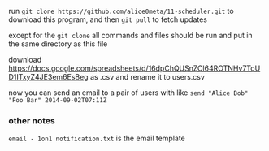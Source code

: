 run `git clone https://github.com/alice0meta/11-scheduler.git` to download this program, and then `git pull` to fetch updates

except for the `git clone` all commands and files should be run and put in the same directory as this file

download https://docs.google.com/spreadsheets/d/16dpChQUSnZCl64ROTNHv7ToUD1ITxyZ4JE3em6EsBeg as .csv and rename it to users.csv

now you can send an email to a pair of users with like `send "Alice Bob" "Foo Bar" 2014-09-02T07:11Z`

### other notes

`email - 1on1 notification.txt` is the email template